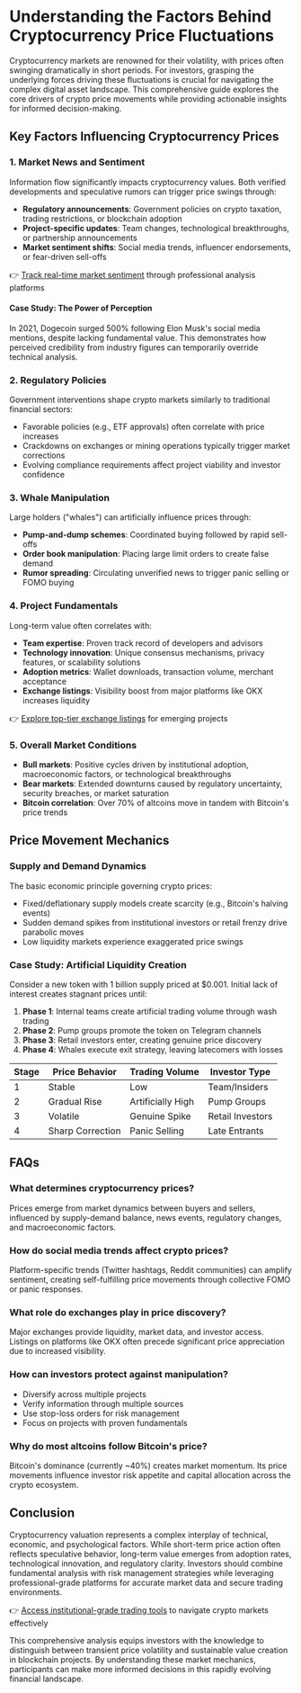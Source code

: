 # Understanding the Factors Behind Cryptocurrency Price Fluctuations

Cryptocurrency markets are renowned for their volatility, with prices often swinging dramatically in short periods. For investors, grasping the underlying forces driving these fluctuations is crucial for navigating the complex digital asset landscape. This comprehensive guide explores the core drivers of crypto price movements while providing actionable insights for informed decision-making.

## Key Factors Influencing Cryptocurrency Prices

### 1. Market News and Sentiment
Information flow significantly impacts cryptocurrency values. Both verified developments and speculative rumors can trigger price swings through:
- **Regulatory announcements**: Government policies on crypto taxation, trading restrictions, or blockchain adoption
- **Project-specific updates**: Team changes, technological breakthroughs, or partnership announcements
- **Market sentiment shifts**: Social media trends, influencer endorsements, or fear-driven sell-offs

👉 [Track real-time market sentiment](https://bit.ly/okx-bonus) through professional analysis platforms

#### Case Study: The Power of Perception
In 2021, Dogecoin surged 500% following Elon Musk's social media mentions, despite lacking fundamental value. This demonstrates how perceived credibility from industry figures can temporarily override technical analysis.

### 2. Regulatory Policies
Government interventions shape crypto markets similarly to traditional financial sectors:
- Favorable policies (e.g., ETF approvals) often correlate with price increases
- Crackdowns on exchanges or mining operations typically trigger market corrections
- Evolving compliance requirements affect project viability and investor confidence

### 3. Whale Manipulation
Large holders ("whales") can artificially influence prices through:
- **Pump-and-dump schemes**: Coordinated buying followed by rapid sell-offs
- **Order book manipulation**: Placing large limit orders to create false demand
- **Rumor spreading**: Circulating unverified news to trigger panic selling or FOMO buying

### 4. Project Fundamentals
Long-term value often correlates with:
- **Team expertise**: Proven track record of developers and advisors
- **Technology innovation**: Unique consensus mechanisms, privacy features, or scalability solutions
- **Adoption metrics**: Wallet downloads, transaction volume, merchant acceptance
- **Exchange listings**: Visibility boost from major platforms like OKX increases liquidity

👉 [Explore top-tier exchange listings](https://bit.ly/okx-bonus) for emerging projects

### 5. Overall Market Conditions
- **Bull markets**: Positive cycles driven by institutional adoption, macroeconomic factors, or technological breakthroughs
- **Bear markets**: Extended downturns caused by regulatory uncertainty, security breaches, or market saturation
- **Bitcoin correlation**: Over 70% of altcoins move in tandem with Bitcoin's price trends

## Price Movement Mechanics

### Supply and Demand Dynamics
The basic economic principle governing crypto prices:
- Fixed/deflationary supply models create scarcity (e.g., Bitcoin's halving events)
- Sudden demand spikes from institutional investors or retail frenzy drive parabolic moves
- Low liquidity markets experience exaggerated price swings

### Case Study: Artificial Liquidity Creation
Consider a new token with 1 billion supply priced at $0.001. Initial lack of interest creates stagnant prices until:
1. **Phase 1**: Internal teams create artificial trading volume through wash trading
2. **Phase 2**: Pump groups promote the token on Telegram channels
3. **Phase 3**: Retail investors enter, creating genuine price discovery
4. **Phase 4**: Whales execute exit strategy, leaving latecomers with losses

| Stage | Price Behavior | Trading Volume | Investor Type |
|-------|----------------|----------------|---------------|
| 1     | Stable         | Low            | Team/Insiders |
| 2     | Gradual Rise   | Artificially High | Pump Groups |
| 3     | Volatile       | Genuine Spike  | Retail Investors |
| 4     | Sharp Correction | Panic Selling | Late Entrants |

## FAQs

### What determines cryptocurrency prices?
Prices emerge from market dynamics between buyers and sellers, influenced by supply-demand balance, news events, regulatory changes, and macroeconomic factors.

### How do social media trends affect crypto prices?
Platform-specific trends (Twitter hashtags, Reddit communities) can amplify sentiment, creating self-fulfilling price movements through collective FOMO or panic responses.

### What role do exchanges play in price discovery?
Major exchanges provide liquidity, market data, and investor access. Listings on platforms like OKX often precede significant price appreciation due to increased visibility.

### How can investors protect against manipulation?
- Diversify across multiple projects
- Verify information through multiple sources
- Use stop-loss orders for risk management
- Focus on projects with proven fundamentals

### Why do most altcoins follow Bitcoin's price?
Bitcoin's dominance (currently ~40%) creates market momentum. Its price movements influence investor risk appetite and capital allocation across the crypto ecosystem.

## Conclusion

Cryptocurrency valuation represents a complex interplay of technical, economic, and psychological factors. While short-term price action often reflects speculative behavior, long-term value emerges from adoption rates, technological innovation, and regulatory clarity. Investors should combine fundamental analysis with risk management strategies while leveraging professional-grade platforms for accurate market data and secure trading environments.

👉 [Access institutional-grade trading tools](https://bit.ly/okx-bonus) to navigate crypto markets effectively

This comprehensive analysis equips investors with the knowledge to distinguish between transient price volatility and sustainable value creation in blockchain projects. By understanding these market mechanics, participants can make more informed decisions in this rapidly evolving financial landscape.